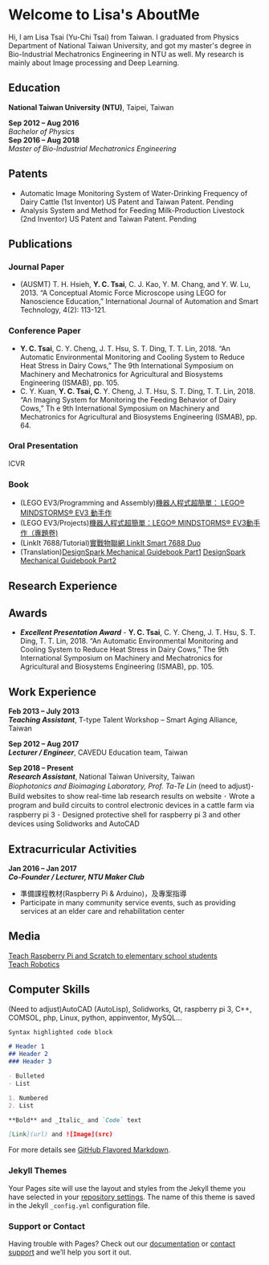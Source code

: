 # Welcome to Lisa's AboutMe

Hi, I am Lisa Tsai (Yu-Chi Tsai) from Taiwan. I graduated from Physics Department of National Taiwan University, and got my master's degree in Bio-Industrial Mechatronics Engineering in NTU as well. My research is mainly about Image processing and Deep Learning.

## Education
**National Taiwan University (NTU)**, Taipei, Taiwan  

**Sep 2012 – Aug 2016**   
_Bachelor of Physics_  
**Sep 2016 – Aug 2018**   
_Master of Bio-Industrial Mechatronics Engineering_

## Patents
+ Automatic Image Monitoring System of Water-Drinking Frequency of Dairy Cattle (1st Inventor) 
  US Patent and Taiwan Patent. Pending
+ Analysis System and Method for Feeding Milk-Production Livestock (2nd Inventor)
  US Patent and Taiwan Patent. Pending

## Publications
### Journal Paper
+ (AUSMT) T. H. Hsieh, **Y. C. Tsai**, C. J. Kao, Y. M. Chang, and Y. W. Lu, 2013. “A Conceptual Atomic Force Microscope using LEGO for Nanoscience Education,” International Journal of Automation and Smart Technology, 4(2): 113-121.

### Conference Paper
+ **Y. C. Tsai**, C. Y. Cheng, J. T. Hsu, S. T. Ding, T. T. Lin, 2018. “An Automatic Environmental Monitoring and Cooling System to Reduce Heat Stress in Dairy Cows,” The 9th International Symposium on Machinery and Mechatronics for Agricultural and Biosystems Engineering (ISMAB), pp. 105. 
+ C. Y. Kuan, **Y. C. Tsai, C**. Y. Cheng, J. T. Hsu, S. T. Ding, T. T. Lin, 2018. “An Imaging System for Monitoring the Feeding Behavior of Dairy Cows,” Th e 9th International Symposium on Machinery and Mechatronics for Agricultural and Biosystems Engineering (ISMAB), pp. 64.

### Oral Presentation
ICVR
### Book
+ (LEGO EV3/Programming and Assembly)[機器人程式超簡單： LEGO® MINDSTORMS® EV3 動手作](https://www.books.com.tw/products/0010619296?gclid=EAIaIQobChMIqeKUu-zZ4QIVUwUqCh2ErQVFEAQYBSABEgJ8MfD_BwE)
+ (LEGO EV3/Projects)[機器人程式超簡單：LEGO® MINDSTORMS® EV3動手作（專題卷)](https://www.books.com.tw/products/0010709642?loc=P_asb_002)
+ (LinkIt 7688/Tutorial)[實戰物聯網 LinkIt Smart 7688 Duo](https://www.books.com.tw/products/0010752599?loc=P_asb_004)
+ (Translation)[DesignSpark Mechanical Guidebook Part1](https://designspark.zendesk.com/hc/zh-cn/article_attachments/360004653633/Guidebook_DesignSpark_PCB_Eng.pdf) [DesignSpark Mechanical Guidebook Part2](https://www.shapeways.com/forum/attachments/designspark-mechanical-guidebook-pdf.240347/)

## Research Experience


## Awards
+ ***Excellent Presentation Award*** - **Y. C. Tsai**, C. Y. Cheng, J. T. Hsu, S. T. Ding, T. T. Lin, 2018. “An Automatic Environmental Monitoring and Cooling System to Reduce Heat Stress in Dairy Cows,” The 9th International Symposium on Machinery and Mechatronics for Agricultural and Biosystems Engineering (ISMAB), pp. 105. 


## Work Experience
**Feb 2013 – July 2013**  
***Teaching Assistant***, T-type Talent Workshop – Smart Aging Alliance, Taiwan  
  
**Sep 2012 – Aug 2017**  
***Lecturer / Engineer***, CAVEDU Education team, Taiwan  
  
**Sep 2018 – Present**  
***Research Assistant***, National Taiwan University, Taiwan  
_Biophotonics and Bioimaging Laboratory, Prof. Ta-Te Lin_
(need to adjust)･ Build websites to show real-time lab research results on website
･ Wrote a program and build circuits to control electronic devices in a cattle farm via raspberry pi 3
･ Designed protective shell for raspberry pi 3 and other devices using Solidworks and AutoCAD

## Extracurricular Activities
**Jan 2016 – Jan 2017**  
***Co-Founder / Lecturer, NTU Maker Club***
+ 準備課程教材(Raspberry Pi & Arduino)，及專案指導
+ Participate in many community service events, such as providing services at an elder care and rehabilitation center

## Media
[Teach Raspberry Pi and Scratch to elementary school students](https://www.ettoday.net/news/20141020/409878.htm)  
[Teach Robotics](https://www.gvm.com.tw/article.html?id=19557)

## Computer Skills
(Need to adjust)AutoCAD (AutoLisp), Solidworks, Qt, raspberry pi 3, C++, COMSOL, php, Linux, python, appinventor, MySQL…

```markdown
Syntax highlighted code block

# Header 1
## Header 2
### Header 3

- Bulleted
- List

1. Numbered
2. List

**Bold** and _Italic_ and `Code` text

[Link](url) and ![Image](src)
```

For more details see [GitHub Flavored Markdown](https://guides.github.com/features/mastering-markdown/).

### Jekyll Themes

Your Pages site will use the layout and styles from the Jekyll theme you have selected in your [repository settings](https://github.com/LisaTsai/AboutMe/settings). The name of this theme is saved in the Jekyll `_config.yml` configuration file.

### Support or Contact

Having trouble with Pages? Check out our [documentation](https://help.github.com/categories/github-pages-basics/) or [contact support](https://github.com/contact) and we’ll help you sort it out.
